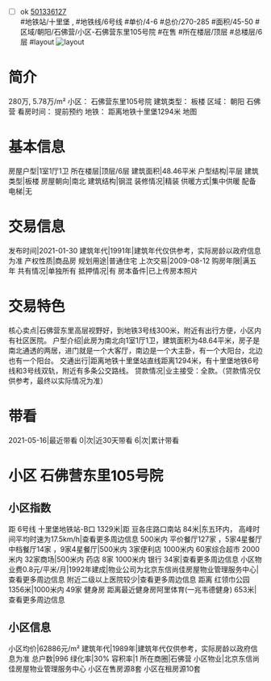 - [ ] ok [501336127](https://bj.5i5j.com/ershoufang/501336127.html)  
 #地铁站/十里堡 ,  #地铁线/6号线
#单价/4-6 #总价/270-285 #面积/45-50   #区域/朝阳/石佛营/小区-石佛营东里105号院 #在售 #所在楼层/顶层 #总楼层/6层 #layout 
![layout](http://image2a.5i5j.com/bdir/layout/6f51efe4ca8b447ab154af6f68ef167b.jpg_P5.jpg) 
# 简介 
 280万,  5.78万/m² 
小区： 石佛营东里105号院
建筑类型： 板楼
区域： 朝阳 石佛营
看房时间： 提前预约
地铁： 距离地铁十里堡1294米 地图
# 基本信息 
 房屋户型|1室1厅1卫
所在楼层|顶层/6层
建筑面积|48.46平米
户型结构|平层
建筑类型|板楼
房屋朝向|南北
建筑结构|钢混
装修情况|精装
供暖方式|集中供暖
配备电梯|无
# 交易信息 
 发布时间|2021-01-30
建筑年代|1991年|建筑年代仅供参考，实际房龄以政府信息为准
产权性质|商品房
规划用途|普通住宅
上次交易|2009-08-12
购房年限|满五年
共有情况|单独所有
抵押情况|有
房本备件|已上传房本照片
# 交易特色 
 核心卖点|石佛营东里高层视野好，到地铁3号线300米，附近有出行方便，小区内有社区医院。
户型介绍|此房为南北向1室1厅1卫，建筑面积为48.64平米，房子是南北通透的两居，进门就是一个大客厅，南边是一个大主卧，有一个大阳台，北边也有一个阳台。
交通出行|距离地铁十里堡站直线距离1294米，有十里堡地铁6号线和3号线双轨，附近有多条公交路线。
贷款情况|业主接受：全款。（贷款情况仅供参考，最终以实际情况为准）
# 带看 
 2021-05-16|最近带看	 0|次|近30天带看	 6|次|累计带看
# 小区 石佛营东里105号院
## 小区指数 
 距 6号线 十里堡地铁站-B口 1329米|距 豆各庄路口南站 84米|东五环内， 高峰时间平均时速为17.5km/h|查看更多周边信息
500米内 平价餐厅127家 ，5家4星餐厅
中档餐厅14家 ，9家4星餐厅|500米内 3家便利店
1000米内 60家综合超市
2000米内 32家商场|500米内 药店 8家
1000米内 银行 34家|查看更多周边信息
小区物业费0.8元/平米/月|1992年建成|物业公司为北京东信尚佳房屋物业管理服务中心|查看更多周边信息
附近二级以上医院较少|查看更多周边信息
距离 红领巾公园 1356米|1000米内 49家 健身房
距离最近健身房阿里体育(一兆韦德健身) 653米|查看更多周边信息
## 小区信息 
 小区均价|62886元/m²
建筑年代|1989年|建筑年代仅供参考，实际房龄以政府信息为准
总户数|996
绿化率|30%
容积率|1
所在商圈|石佛营
小区物业|北京东信尚佳房屋物业管理服务中心
小区在售房源8套
小区在租房源10套
